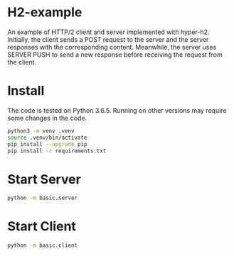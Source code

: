 H2-example
===

An example of HTTP/2 client and server implemented with hyper-h2. Initially, the client sends a POST request to the server and the server responses with the corresponding content. Meanwhile, the server uses SERVER PUSH to send a new response before receiving the request from the client.


Install
===
The code is tested on Python 3.6.5. Running on other versions may require some changes in the code.

```bash
python3 -m venv .venv
source .venv/bin/activate
pip install --upgrade pip
pip install -r requirements.txt
```

Start Server
===
```bash
python -m basic.server
```

Start Client
===
```bash
python -m basic.client
```
